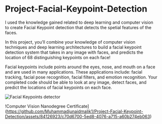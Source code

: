 # Project-Facial-Keypoint-Detection
I used the knowledge gained  related to deep learning and computer vision to create Facial Keypoint detection that detects the spetial features of the faces. 

In this project, you’ll combine your knowledge of computer vision techniques and deep learning architectures to build a facial keypoint detection system that takes in any image with faces, and predicts the location of 68 distinguishing keypoints on each face!

Facial keypoints include points around the eyes, nose, and mouth on a face and are used in many applications. These applications include: facial tracking, facial pose recognition, facial filters, and emotion recognition. Your completed code should be able to look at any image, detect faces, and predict the locations of facial keypoints on each face.

![Facial Keypoints detector](https://github.com/Muhammadjunaidmalik1/Project-Facial-Keypoint-Detection/assets/84126923/40fce907-1270-4ec6-a236-cefac92dc048)

!Computer Vision Nanodegree Certificate](https://github.com/Muhammadjunaidmalik1/Project-Facial-Keypoint-Detection/assets/84126923/c70d6700-5ed8-4076-a715-a60b274eb063)
